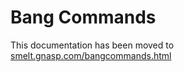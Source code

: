 Bang Commands
=============

This documentation has been moved to 
[smelt.gnasp.com/bangcommands.html](http://smelt.gnasp.com/bangcommands.html)